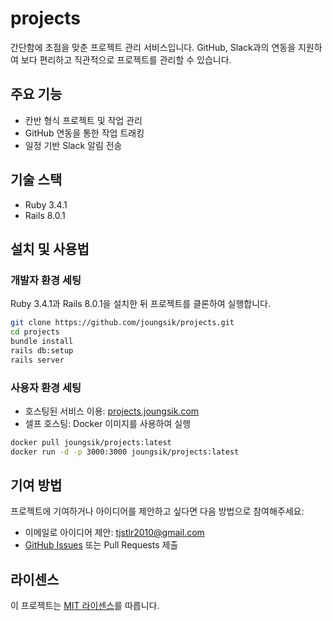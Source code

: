 # projects

간단함에 초점을 맞춘 프로젝트 관리 서비스입니다. GitHub, Slack과의 연동을 지원하여 보다 편리하고 직관적으로 프로젝트를 관리할 수 있습니다.

## 주요 기능

- 칸반 형식 프로젝트 및 작업 관리
- GitHub 연동을 통한 작업 트래킹
- 일정 기반 Slack 알림 전송

## 기술 스택

- Ruby 3.4.1
- Rails 8.0.1

## 설치 및 사용법

### 개발자 환경 세팅

Ruby 3.4.1과 Rails 8.0.1을 설치한 뒤 프로젝트를 클론하여 실행합니다.

```sh
git clone https://github.com/joungsik/projects.git
cd projects
bundle install
rails db:setup
rails server
```

### 사용자 환경 세팅

- 호스팅된 서비스 이용: [projects.joungsik.com](https://projects.joungsik.com)
- 셀프 호스팅: Docker 이미지를 사용하여 실행

```sh
docker pull joungsik/projects:latest
docker run -d -p 3000:3000 joungsik/projects:latest
```

## 기여 방법

프로젝트에 기여하거나 아이디어를 제안하고 싶다면 다음 방법으로 참여해주세요:

- 이메일로 아이디어 제안: [tjstlr2010@gmail.com](mailto:tjstlr2010@gmail.com)
- [GitHub Issues](https://github.com/joungsik/projects/issues) 또는 Pull Requests 제출

## 라이센스

이 프로젝트는 [MIT 라이센스](https://github.com/JoungSik/projects/blob/main/LICENSE)를 따릅니다.

